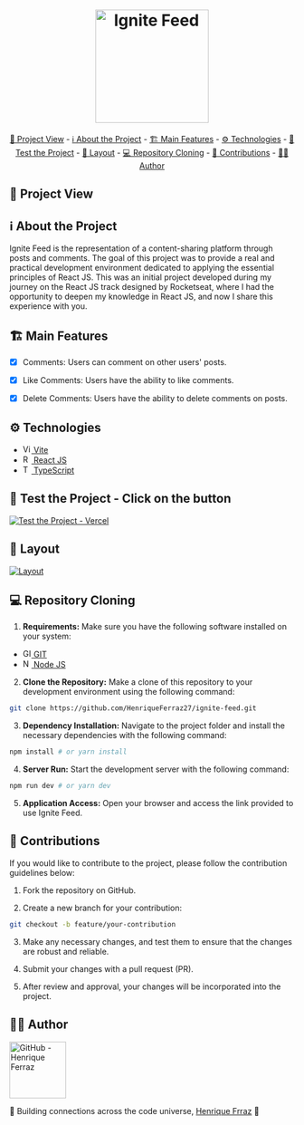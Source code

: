 <h1 align="center">
  <img alt="Ignite Feed" src="./public/logos/coffee-delivery-horizontal.svg" width="200px" />
</h1>

<div align="center">
  <a href="#📸-project-view">📸 Project View</a> -
  <a href="#ℹ-about-the-project">ℹ About the Project</a> -
  <a href="#🏗-main-features">🏗 Main Features</a> -
  <a href="#⚙️-technologies">⚙️ Technologies</a> -
  <a href="#🧪-test-the-project---click-on-the-button">🧪 Test the Project</a> -
  <a href="#🎨-layout">🎨 Layout</a> -
  <a href="#💻-repository-cloning">💻 Repository Cloning</a> -
  <a href="#🤝-contributions">🤝 Contributions</a> -
  <a href="#👨‍💻-author">👨‍💻 Author</a>
</div>

## 📸 Project View

<div align="center">
  <!-- <img alt="Ignite Feed - Desktop and Mobile" src="./github/ignite-feed-desktop-mobile.png">
  <img alt="Ignite Feed - GIF" src="./github/ignite-feed-gif.gif"> -->
</div>

## ℹ About the Project

<p>
  Ignite Feed is the representation of a content-sharing platform through posts and comments. The goal of this project was to provide a real and practical development environment dedicated to applying the essential principles of React JS. This was an initial project developed during my journey on the React JS track designed by Rocketseat, where I had the opportunity to deepen my knowledge in React JS, and now I share this experience with you.
</p>

## 🏗 Main Features

- [x] Comments: Users can comment on other users' posts.

- [x] Like Comments: Users have the ability to like comments.

- [x] Delete Comments: Users have the ability to delete comments on posts.

## ⚙️ Technologies

- <a href="https://vitejs.dev/"><img src="https://www.svgrepo.com/show/354521/vitejs.svg" width="15px" alt="Vite"> Vite</a>
- <a href="https://react.dev/"><img src="https://cdn.jsdelivr.net/gh/devicons/devicon/icons/react/react-original.svg" width="15px" alt="React JS"/> React JS</a>
- <a href="https://www.typescriptlang.org/"><img src="https://cdn.jsdelivr.net/gh/devicons/devicon/icons/typescript/typescript-original.svg" width="15px" alt="TypeScript"/> TypeScript</a>

## 🧪 Test the Project - Click on the button

<a href="https://ignite-feed-black-mu.vercel.app/">
  <img alt="Test the Project - Vercel" src="./github/vercel-button.png">
</a>

## 🎨 Layout

<a align="center" href="https://www.figma.com/community/file/1113573231685349036">
  <img alt="Layout" src="./github/ignite-feed-cover.png">
</a>

## 💻 Repository Cloning

1. **Requirements:** Make sure you have the following software installed on your system:

- <a href="https://git-scm.com/"><img src="https://cdn.jsdelivr.net/gh/devicons/devicon/icons/git/git-original.svg" width="15px" alt="GIT"/> GIT</a>
- <a href="https://nodejs.org/"><img src="https://cdn.jsdelivr.net/gh/devicons/devicon/icons/nodejs/nodejs-original.svg" width="15px" alt="Node JS"/> Node JS</a>

2. **Clone the Repository:** Make a clone of this repository to your development environment using the following command:

```bash
git clone https://github.com/HenriqueFerraz27/ignite-feed.git
```

3. **Dependency Installation:** Navigate to the project folder and install the necessary dependencies with the following command:

```bash
npm install # or yarn install
```

4. **Server Run:** Start the development server with the following command:

```bash
npm run dev # or yarn dev
```

5. **Application Access:** Open your browser and access the link provided to use Ignite Feed.

## 🤝 Contributions

If you would like to contribute to the project, please follow the contribution guidelines below:

1. Fork the repository on GitHub.

2. Create a new branch for your contribution:

```bash
git checkout -b feature/your-contribution
```

3. Make any necessary changes, and test them to ensure that the changes are robust and reliable.

4. Submit your changes with a pull request (PR).

5. After review and approval, your changes will be incorporated into the project.

## 👨‍💻 Author

<a href="https://github.com/HenriqueFerraz27">
<img src="https://github.com/HenriqueFerraz27.png" alt="GitHub - Henrique Ferraz" width="100px">
</a>
<br>

🌌 Building connections across the code universe, [Henrique Frraz](https://www.linkedin.com/in/henriqueferraz277) 🚀